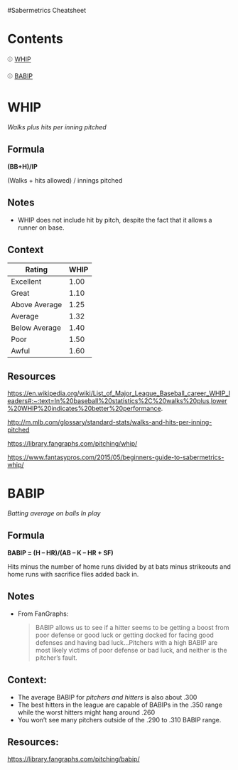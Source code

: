 #Sabermetrics Cheatsheet

# Contents
⚾ [WHIP](#whip)

⚾ [BABIP](#babip)


# WHIP
_Walks plus hits per inning pitched_

## Formula
**(BB+H)/IP**

(Walks + hits allowed) / innings pitched

## Notes
* WHIP does not include hit by pitch, despite the fact that it allows a runner on base.

## Context

| Rating        | WHIP |
| ------------- | ---- |
| Excellent     | 1.00 |
| Great         | 1.10 |
| Above Average | 1.25 |
| Average       | 1.32 |
| Below Average | 1.40 |
| Poor          | 1.50 |
| Awful         | 1.60 |

## Resources
https://en.wikipedia.org/wiki/List_of_Major_League_Baseball_career_WHIP_leaders#:~:text=In%20baseball%20statistics%2C%20walks%20plus,lower%20WHIP%20indicates%20better%20performance.

http://m.mlb.com/glossary/standard-stats/walks-and-hits-per-inning-pitched

https://library.fangraphs.com/pitching/whip/

https://www.fantasypros.com/2015/05/beginners-guide-to-sabermetrics-whip/

# BABIP
_Batting average on balls In play_

## Formula
**BABIP = (H – HR)/(AB – K – HR + SF)**

Hits minus the number of home runs divided by at bats minus strikeouts and home runs with sacrifice flies added back in.

## Notes

* From FanGraphs:
  > BABIP allows us to see if a hitter seems to be getting a boost from poor defense or good luck or getting docked for facing good defenses and having bad luck...Pitchers with a high BABIP are most likely victims of poor defense or bad luck, and neither is the pitcher’s fault.

## Context:

* The average BABIP for _pitchers and hitters_ is also about .300
* The best hitters in the league are capable of BABIPs in the .350 range while the worst hitters might hang around .260
* You won’t see many pitchers outside of the .290 to .310 BABIP range.

## Resources:

https://library.fangraphs.com/pitching/babip/
